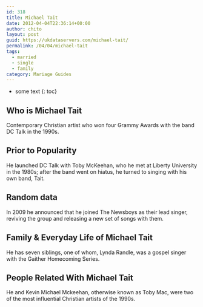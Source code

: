 ```yaml
---
id: 318
title: Michael Tait
date: 2012-04-04T22:36:14+00:00
author: chito
layout: post
guid: https://ukdataservers.com/michael-tait/
permalink: /04/04/michael-tait  
tags:
  - married
  - single
  - family
category: Mariage Guides
---
```


* some text
{: toc}


## Who is  Michael Tait
                  
                  
                  
Contemporary Christian artist who won four Grammy Awards with the band DC Talk in the 1990s.
                  
                
                
                
## Prior to Popularity 
                  
                  
                  
He launched DC Talk with Toby McKeehan, who he met at Liberty University in the 1980s; after the band went on hiatus, he turned to singing with his own band, Tait.
                  
                
                
                
## Random data 
                  
                  
                  
In 2009 he announced that he joined The Newsboys as their lead singer, reviving the group and releasing a new set of songs with them.
                  
                
                
                
## Family & Everyday Life of Michael Tait
                  
                  
                  
He has seven siblings, one of whom, Lynda Randle, was a gospel singer with the Gaither Homecoming Series.
                  
                
                
                
## People Related With  Michael Tait
                  
                  
                  
He and Kevin Michael Mckeehan, otherwise known as Toby Mac, were two of the most influential Christian artists of the 1990s.
                  
                
              
            
          
          
          
    
    
  
